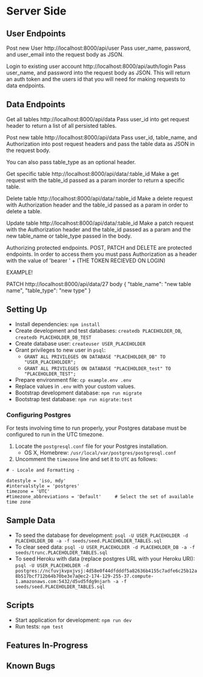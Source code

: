 # Server Side

## User Endpoints

Post new User
http://localhost:8000/api/user
Pass user_name, password, and user_email into the request body as JSON.

Login to existing user account
http://localhost:8000/api/auth/login
Pass user_name, and password into the request body as JSON. This will return an auth token and the users id that you will need for making requests to data endpoints.

## Data Endpoints

Get all tables
http://localhost:8000/api/data
Pass user_id into get request header to return a list of all persisted tables.

Post new table
http://localhost:8000/api/data
Pass user_id, table_name, and Authorization into post request headers and pass the table data as JSON in the request body.

You can also pass table_type as an optional header.

Get specific table
http://localhost:8000/api/data/:table_id
Make a get request with the table_id passed as a param inorder to return a specific table.


Delete table
http://localhost:8000/api/data/:table_id
Make a delete request with Authorization header and the table_id passed as a param in order to delete a table.

Update table
http://localhost:8000/api/data/:table_id
Make a patch request with the Authorization header and the table_id passed as a param and the new table_name or table_type passed in the body.

Authorizing protected endpoints.
POST, PATCH and DELETE are protected endpoints. In order to access them you must pass Authorization as a header with the value of 'bearer ' + (THE TOKEN RECIEVED ON LOGIN)

EXAMPLE!

PATCH http://localhost:8000/api/data/27
body
  {
    "table_name": "new table name",
	  "table_type": "new type"
  }

## Setting Up

- Install dependencies: `npm install`
- Create development and test databases: `createdb PLACEHOLDER_DB`, `createdb PLACEHOLDER_DB_TEST`
- Create database user: `createuser USER_PLACEHOLDER`
- Grant privileges to new user in `psql`:
  - `GRANT ALL PRIVILEGES ON DATABASE "PLACEHOLDER_DB" TO "USER_PLACEHOLDER";`
  - `GRANT ALL PRIVILEGES ON DATABASE "PLACEHOLDER_test" TO "PLACEHOLDER_TEST";`
- Prepare environment file: `cp example.env .env`
- Replace values in `.env` with your custom values.
- Bootstrap development database: `npm run migrate`
- Bootstrap test database: `npm run migrate:test`

### Configuring Postgres

For tests involving time to run properly, your Postgres database must be configured to run in the UTC timezone.

1. Locate the `postgresql.conf` file for your Postgres installation.
    - OS X, Homebrew: `/usr/local/var/postgres/postgresql.conf`
2. Uncomment the `timezone` line and set it to `UTC` as follows:

```
# - Locale and Formatting -

datestyle = 'iso, mdy'
#intervalstyle = 'postgres'
timezone = 'UTC'
#timezone_abbreviations = 'Default'     # Select the set of available time zone
```

## Sample Data

- To seed the database for development: `psql -U USER_PLACEHOLDER -d PLACEHOLDER_DB -a -f seeds/seed.PLACEHOLDER_TABLES.sql`
- To clear seed data: `psql -U USER_PLACEHOLDER -d PLACEHOLDER_DB -a -f seeds/trunc.PLACEHOLDER_TABLES.sql`
- To seed Heroku with data (replace postgres URL with your Heroku URI): `psql -U USER_PLACEHOLDER -d postgres://ncfuvjkvpxjvsj:4d58e0f44dfdddf5a82636b4155c7adfe6c25b12a8b517bcf712b64b70be3e7a@ec2-174-129-255-37.compute-1.amazonaws.com:5432/d5vd5fdg9njarh -a -f seeds/seed.PLACEHOLDER_TABLES.sql`

## Scripts

- Start application for development: `npm run dev`
- Run tests: `npm test`

## Features In-Progress


## Known Bugs
